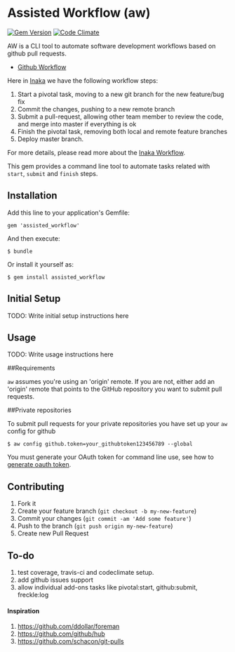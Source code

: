 # Assisted Workflow (aw)

[![Gem Version](https://badge.fury.io/rb/assisted_workflow.png)](http://badge.fury.io/rb/assisted_workflow) [![Code Climate](https://codeclimate.com/github/flaviogranero/assisted_workflow.png)](https://codeclimate.com/github/flaviogranero/assisted_workflow)

AW is a CLI tool to automate software development workflows based on github pull requests.

* [Github Workflow](http://scottchacon.com/2011/08/31/github-flow.html)

Here in [Inaka](http://inaka.net) we have the following workflow steps:

1. Start a pivotal task, moving to a new git branch for the new feature/bug fix
2. Commit the changes, pushing to a new remote branch
3. Submit a pull-request, allowing other team member to review the code, and merge into master if everything is ok
4. Finish the pivotal task, removing both local and remote feature branches
5. Deploy master branch.

For more details, please read more about the [Inaka Workflow](https://github.com/inaka/inaka_corp/wiki/Inaka-Workflow).

This gem provides a command line tool to automate tasks related with `start`, `submit` and `finish` steps.

## Installation

Add this line to your application's Gemfile:

    gem 'assisted_workflow'

And then execute:

    $ bundle

Or install it yourself as:

    $ gem install assisted_workflow
    
## Initial Setup

TODO: Write initial setup instructions here

## Usage

TODO: Write usage instructions here

##Requirements

`aw` assumes you're using an 'origin' remote.  If you are not,
either add an 'origin' remote that points to the GitHub repository you want to submit pull requests.

##Private repositories

To submit pull requests for your private repositories you have set up your `aw` config for github

    $ aw config github.token=your_githubtoken123456789 --global

You must generate your OAuth token for command line use, see how to [generate oauth token](https://help.github.com/articles/creating-an-oauth-token-for-command-line-use).

## Contributing

1. Fork it
2. Create your feature branch (`git checkout -b my-new-feature`)
3. Commit your changes (`git commit -am 'Add some feature'`)
4. Push to the branch (`git push origin my-new-feature`)
5. Create new Pull Request

## To-do

1. test coverage, travis-ci and codeclimate setup.
2. add github issues support
3. allow individual add-ons tasks like pivotal:start, github:submit, freckle:log

#### Inspiration

1. https://github.com/ddollar/foreman
2. https://github.com/github/hub
3. https://github.com/schacon/git-pulls
